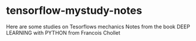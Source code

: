 # tensorflow-mystudy-notes

Here are some studies on Tesorflows mechanics
Notes from the book DEEP LEARNING with PYTHON from Francois Chollet 

